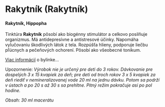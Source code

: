 Rakytník (Rakytník)
===================

#### Rakytník, Hippopha

Tinktúra **Rakytník** pôsobí ako biogénny stimulátor a celkovo posilňuje
organizmus. Má antidepresívne a antistresové účinky. Napomáha vylučovaniu
škodlivých látok z tela. Rozpúšťa hlieny, podporuje liečbu pľúcnych a pečeňových
ochorení. Pôsobí ako všeobecné tonikum.

[Viac informácií](/sip/bylinky/rakytnik-resetliakovy) o
bylinke…

Upozornenie: *Výrobok nie je určený pre deti do 3 rokov. Dávkovanie pre
dospelých 3 x 15 kvapiek za deň; pre deti od troch rokov 3 x 5 kvapiek za deň
riediť v nemineralizovanej vode 20 ml na jednu dávku. Potom sa podrží v ústach a
po 20 s až 30 s sa prehltne. Pitný režim pokračuje asi po pol hodine.*

*Obsah: 30 ml macerátu*

